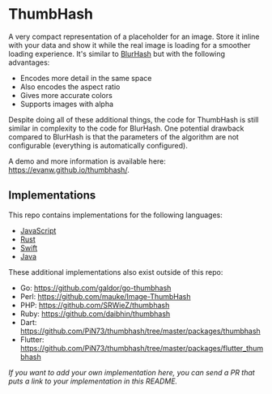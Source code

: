 # ThumbHash

 A very compact representation of a placeholder for an image. Store it inline with your data and show it while the real image is loading for a smoother loading experience. It's similar to [BlurHash](https://github.com/woltapp/blurhash) but with the following advantages:

* Encodes more detail in the same space
* Also encodes the aspect ratio
* Gives more accurate colors
* Supports images with alpha

Despite doing all of these additional things, the code for ThumbHash is still similar in complexity to the code for BlurHash. One potential drawback compared to BlurHash is that the parameters of the algorithm are not configurable (everything is automatically configured).

A demo and more information is available here: https://evanw.github.io/thumbhash/.

## Implementations

This repo contains implementations for the following languages:

* [JavaScript](./js)
* [Rust](./rust)
* [Swift](./swift)
* [Java](./java)

These additional implementations also exist outside of this repo:

* Go: https://github.com/galdor/go-thumbhash
* Perl: https://github.com/mauke/Image-ThumbHash
* PHP: https://github.com/SRWieZ/thumbhash
* Ruby: https://github.com/daibhin/thumbhash
* Dart: https://github.com/PiN73/thumbhash/tree/master/packages/thumbhash
* Flutter: https://github.com/PiN73/thumbhash/tree/master/packages/flutter_thumbhash

_If you want to add your own implementation here, you can send a PR that puts a link to your implementation in this README._
